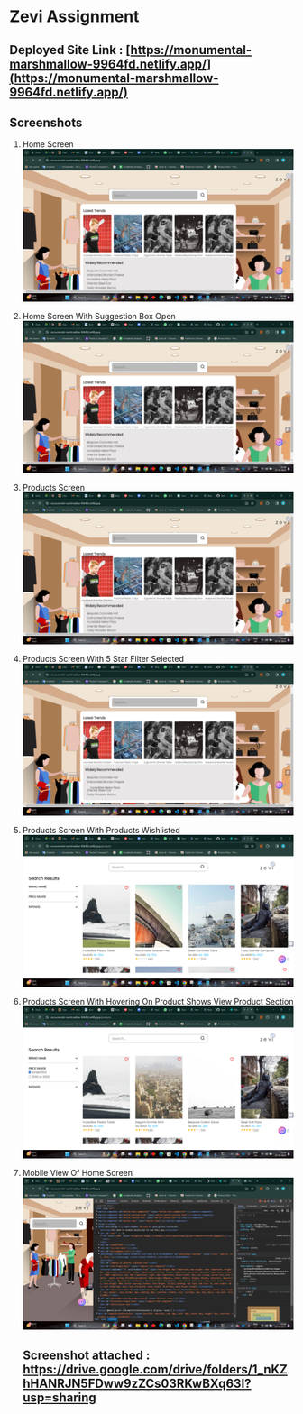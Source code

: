 # Zevi Assignment

## Deployed Site Link : [https://monumental-marshmallow-9964fd.netlify.app/](https://monumental-marshmallow-9964fd.netlify.app/)


## Screenshots

1. Home Screen
    ![image](https://github.com/kamlesh4356/Zevi_Round_01/blob/main/Screenshot%20(111).png)
2. Home Screen With Suggestion Box Open
   ![image](https://github.com/kamlesh4356/Zevi_Round_01/blob/main/Screenshot%20(111).png)
3. Products Screen
   ![image](https://github.com/kamlesh4356/Zevi_Round_01/blob/main/Screenshot%20(112).png)
5. Products Screen With 5 Star Filter Selected
   ![image](https://github.com/kamlesh4356/Zevi_Round_01/blob/main/Screenshot%20(113).png)
6. Products Screen With Products Wishlisted
   ![image](https://github.com/kamlesh4356/Zevi_Round_01/blob/main/Screenshot%20(114).png)
7. Products Screen With Hovering On Product Shows View Product Section
   ![Screenshot ()](https://github.com/kamlesh4356/Zevi_Round_01/blob/main/Screenshot%20(115).png)
8. Mobile View Of Home Screen <br>
   ![image](https://github.com/kamlesh4356/Zevi_Round_01/blob/main/Screenshot%20(120).png)


   ## Screenshot attached : https://drive.google.com/drive/folders/1_nKZhHANRJN5FDww9zZCs03RKwBXq63I?usp=sharing


